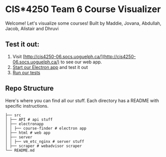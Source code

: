 # CIS*4250 Team 6 Course Visualizer
Welcome! Let's visualize some courses!
Built by Maddie, Jovana, Abdullah, Jacob, Alistair and Dhruvi

## Test it out:
1. Visit [http://cis4250-06.socs.uoguelph.ca/](http://cis4250-06.socs.uoguelph.ca/) to see our web app.
2. [Start our Electron app](./src/course-finder/README.md) and test it out
4. [Run our tests](./src/electronapp/course-finder/test/README.md)

## Repo Structure
Here's where you can find all our stuff. Each directory has a README with specific instructions. 
```
├── src
│ ├── API # api stuff
│ ├── electronapp
│ │ ├── course-finder # electron app
│ ├── html # web app
│ ├── server
│ │ ├── vm_etc_nginx # server stuff
│ ├── scraper # webadvisor scraper
└── README.md
```
